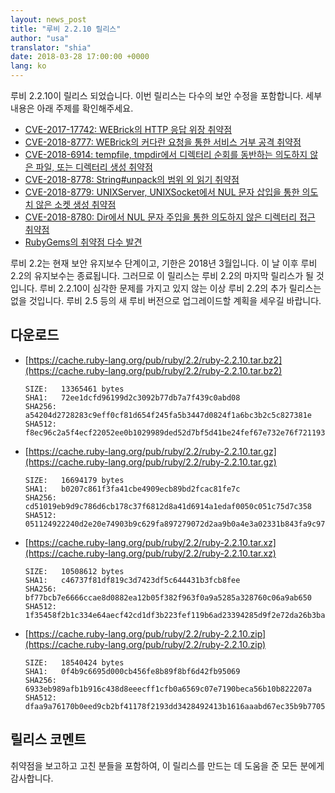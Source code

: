 ```yaml
---
layout: news_post
title: "루비 2.2.10 릴리스"
author: "usa"
translator: "shia"
date: 2018-03-28 17:00:00 +0000
lang: ko
---
```


루비 2.2.10이 릴리스 되었습니다.
이번 릴리스는 다수의 보안 수정을 포함합니다.
세부 내용은 아래 주제를 확인해주세요.

* [CVE-2017-17742: WEBrick의 HTTP 응답 위장 취약점](/ko/news/2018/03/28/http-response-splitting-in-webrick-cve-2017-17742/)
* [CVE-2018-8777: WEBrick의 커다란 요청을 통한 서비스 거부 공격 취약점](/ko/news/2018/03/28/large-request-dos-in-webrick-cve-2018-8777/)
* [CVE-2018-6914: tempfile, tmpdir에서 디렉터리 순회를 동반하는 의도하지 않은 파일, 또는 디렉터리 생성 취약점](/ko/news/2018/03/28/unintentional-file-and-directory-creation-with-directory-traversal-cve-2018-6914/)
* [CVE-2018-8778: String#unpack의 범위 외 읽기 취약점](/ko/news/2018/03/28/buffer-under-read-unpack-cve-2018-8778/)
* [CVE-2018-8779: UNIXServer, UNIXSocket에서 NUL 문자 삽입을 통한 의도치 않은 소켓 생성 취약점](/ko/news/2018/03/28/poisoned-nul-byte-unixsocket-cve-2018-8779/)
* [CVE-2018-8780: Dir에서 NUL 문자 주입을 통한 의도하지 않은 디렉터리 접근 취약점](/ko/news/2018/03/28/poisoned-nul-byte-dir-cve-2018-8780/)
* [RubyGems의 취약점 다수 발견](/ko/news/2018/02/17/multiple-vulnerabilities-in-rubygems/)

루비 2.2는 현재 보안 유지보수 단계이고, 기한은 2018년 3월입니다.
이 날 이후 루비 2.2의 유지보수는 종료됩니다.
그러므로 이 릴리스는 루비 2.2의 마지막 릴리스가 될 것입니다.
루비 2.2.10이 심각한 문제를 가지고 있지 않는 이상 루비 2.2의 추가 릴리스는 없을 것입니다.
루비 2.5 등의 새 루비 버전으로 업그레이드할 계획을 세우길 바랍니다.

## 다운로드

* [https://cache.ruby-lang.org/pub/ruby/2.2/ruby-2.2.10.tar.bz2](https://cache.ruby-lang.org/pub/ruby/2.2/ruby-2.2.10.tar.bz2)

      SIZE:   13365461 bytes
      SHA1:   72ee1dcfd96199d2c3092b77db7a7f439c0abd08
      SHA256: a54204d2728283c9eff0cf81d654f245fa5b3447d0824f1a6bc3b2c5c827381e
      SHA512: f8ec96c2a5f4ecf22052ee0b1029989ded52d7bf5d41be24fef67e732e76f72119302240bca08f0547510a9cd29e941a32e263cad9c8a2bf80023d6bc97b2373

* [https://cache.ruby-lang.org/pub/ruby/2.2/ruby-2.2.10.tar.gz](https://cache.ruby-lang.org/pub/ruby/2.2/ruby-2.2.10.tar.gz)

      SIZE:   16694179 bytes
      SHA1:   b0207c861f3fa41cbe4909ecb89bd2fcac81fe7c
      SHA256: cd51019eb9d9c786d6cb178c37f6812d8a41d6914a1edaf0050c051c75d7c358
      SHA512: 051124922240d2e20e74903b9c629fa897279072d2aa9b0a4e3a02331b843fa9c97c16e7073d6faec1b9f2024c3a7e36346014c30eee256f0715c5de226b5db8

* [https://cache.ruby-lang.org/pub/ruby/2.2/ruby-2.2.10.tar.xz](https://cache.ruby-lang.org/pub/ruby/2.2/ruby-2.2.10.tar.xz)

      SIZE:   10508612 bytes
      SHA1:   c46737f81df819c3d7423df5c644431b3fcb8fee
      SHA256: bf77bcb7e6666ccae8d0882ea12b05f382f963f0a9a5285a328760c06a9ab650
      SHA512: 1f35458f2b1c334e64aecf42cd1df3b223fef119b6ad23394285d9f2e72da26b3ba5418950694c4a8c0b4afc43672f78459f2f7281a595cff0967eb239662ae4

* [https://cache.ruby-lang.org/pub/ruby/2.2/ruby-2.2.10.zip](https://cache.ruby-lang.org/pub/ruby/2.2/ruby-2.2.10.zip)

      SIZE:   18540424 bytes
      SHA1:   0f4b9c6695d000cb456fe8b89f8bf6d42fb95069
      SHA256: 6933eb989afb1b916c438d8eeecff1cfb0a6569c07e7190beca56b10b822207a
      SHA512: dfaa9a76170b0eed9cb2bf41178f2193dd3428492413b1616aaabd67ec35b9b7705b422b0fdfe38b18a1800bbce3ba161b53d229d307ea7f5c0269ef3d031980

## 릴리스 코멘트

취약점을 보고하고 고친 분들을 포함하여, 이 릴리스를 만드는 데 도움을 준 모든 분에게 감사합니다.
